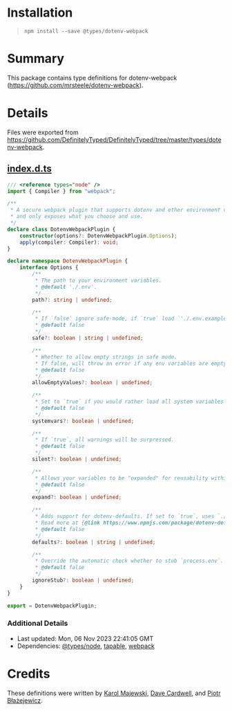 # Installation
> `npm install --save @types/dotenv-webpack`

# Summary
This package contains type definitions for dotenv-webpack (https://github.com/mrsteele/dotenv-webpack).

# Details
Files were exported from https://github.com/DefinitelyTyped/DefinitelyTyped/tree/master/types/dotenv-webpack.
## [index.d.ts](https://github.com/DefinitelyTyped/DefinitelyTyped/tree/master/types/dotenv-webpack/index.d.ts)
````ts
/// <reference types="node" />
import { Compiler } from "webpack";

/**
 * A secure webpack plugin that supports dotenv and other environment variables
 * and only exposes what you choose and use.
 */
declare class DotenvWebpackPlugin {
    constructor(options?: DotenvWebpackPlugin.Options);
    apply(compiler: Compiler): void;
}

declare namespace DotenvWebpackPlugin {
    interface Options {
        /**
         * The path to your environment variables.
         * @default './.env'.
         */
        path?: string | undefined;

        /**
         * If `false` ignore safe-mode, if `true` load `'./.env.example'`, if a `string` load that file as the sample.
         * @default false
         */
        safe?: boolean | string | undefined;

        /**
         * Whether to allow empty strings in safe mode.
         * If false, will throw an error if any env variables are empty (but only if safe mode is enabled).
         * @default false
         */
        allowEmptyValues?: boolean | undefined;

        /**
         * Set to `true` if you would rather load all system variables as well (useful for CI purposes).
         * @default false
         */
        systemvars?: boolean | undefined;

        /**
         * If `true`, all warnings will be surpressed.
         * @default false
         */
        silent?: boolean | undefined;

        /**
         * Allows your variables to be "expanded" for reusability within your .env file.
         * @default false
         */
        expand?: boolean | undefined;

        /**
         * Adds support for dotenv-defaults. If set to `true`, uses `./.env.defaults`. If a `string`, uses that location for a defaults file.
         * Read more at {@link https://www.npmjs.com/package/dotenv-defaults}.
         * @default false
         */
        defaults?: boolean | string | undefined;

        /**
         * Override the automatic check whether to stub `process.env`.
         * @default false
         */
        ignoreStub?: boolean | undefined;
    }
}

export = DotenvWebpackPlugin;

````

### Additional Details
 * Last updated: Mon, 06 Nov 2023 22:41:05 GMT
 * Dependencies: [@types/node](https://npmjs.com/package/@types/node), [tapable](https://npmjs.com/package/tapable), [webpack](https://npmjs.com/package/webpack)

# Credits
These definitions were written by [Karol Majewski](https://github.com/karol-majewski), [Dave Cardwell](https://github.com/davecardwell), and [Piotr Błażejewicz](https://github.com/peterblazejewicz).
